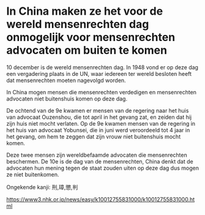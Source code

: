 # In China maken ze het voor de wereld mensenrechten dag onmogelijk voor mensenrechten advocaten om buiten te komen

10 december is de wereld mensenrechten dag. In 1948 vond er op deze dag een vergadering plaats in de UN, waar iedereen ter wereld besloten heeft dat mensenrechten moeten nagevolgd worden.

In China mogen mensen die mensenrechten verdedigen en mensenrechten advocaten niet buitenshuis komen op deze dag.

De ochtend van de 9e kwamen er mensen van de regering naar het huis van advocaat Ouzenshou, die tot april in het gevang zat, en zeiden dat hij zijn huis niet mocht verlaten. Op de 9e kwamen mensen van de regering in het huis van advocaat Yobunsei, die in juni werd veroordeeld tot 4 jaar in het gevang, om hem te zeggen dat zijn vrouw niet buitenshuis mocht komen.

Deze twee mensen zijn wereldbefaamde advocaten die mensenrechten beschermen. De 10e is de dag van de mensenrechten, China denkt dat de advocaten hun mening tegen de staat zouden uiten op deze dag dus mogen ze niet buitenkomen.

Ongekende kanji: 刑,璋,懲,判

<https://www3.nhk.or.jp/news/easy/k10012755831000/k10012755831000.html>
